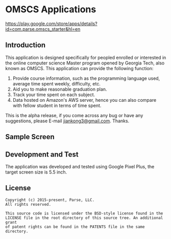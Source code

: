 # OMSCS Applications
https://play.google.com/store/apps/details?id=com.parse.omscs_starter&hl=en

## Introduction
This application is designed specifically for peopled enrolled or interested in the online computer science Master program opened by Georgia Tech, also known as OMSCS.
This application can provide the following function:

1. Provide course information, such as the programming language used, average time spent weekly, difficulty, etc.
2. Aid you to make reasonable graduation plan.
3. Track your time spent on each subject.
4. Data hosted on Amazon's AWS server, hence you can also compare with fellow student in terms of time spent.

This is the alpha release, if you come across any bug or have any suggestions, please E-mail jiankong3@gmail.com. Thanks.

## Sample Screen


## Development and Test
The application was developed and tested using Google Pixel Plus, the target screen size is 5.5 inch.

## License
    Copyright (c) 2015-present, Parse, LLC.
    All rights reserved.

    This source code is licensed under the BSD-style license found in the
    LICENSE file in the root directory of this source tree. An additional grant
    of patent rights can be found in the PATENTS file in the same directory.
